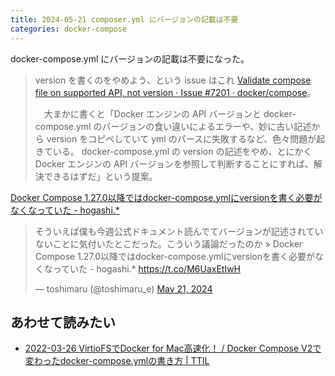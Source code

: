 ```yaml
---
title: 2024-05-21 composer.yml にバージョンの記載は不要
categories: docker-compose
---
```


docker-compose.yml にバージョンの記載は不要になった。

> version を書くのをやめよう、という issue はこれ [Validate compose file on supported API, not version · Issue #7201 · docker/compose](https://github.com/docker/compose/issues/7201)。
>
>　大まかに書くと「Docker エンジンの API バージョンと docker-compose.yml のバージョンの食い違いによるエラーや、妙に古い記述から version をコピペしていて yml のパースに失敗するなど、色々問題が起きている。 docker-compose.yml の version の記述をやめ、とにかく Docker エンジンの API バージョンを参照して判断することにすれば、解決できるはずだ」という提案。

[Docker Compose 1.27.0以降ではdocker-compose.ymlにversionを書く必要がなくなっていた - hogashi.*](https://blog.hog.as/entry/2024/05/20/212234)

<blockquote class="twitter-tweet"><p lang="ja" dir="ltr">そういえば僕も今週公式ドキュメント読んでてバージョンが記述されていないことに気付いたとこだった。こういう議論だったのか » Docker Compose 1.27.0以降ではdocker-compose.ymlにversionを書く必要がなくなっていた - hogashi.* <a href="https://t.co/M6UaxEtIwH">https://t.co/M6UaxEtIwH</a></p>&mdash; toshimaru (@toshimaru_e) <a href="https://twitter.com/toshimaru_e/status/1792786886374900166?ref_src=twsrc%5Etfw">May 21, 2024</a></blockquote> <script async src="https://platform.twitter.com/widgets.js" charset="utf-8"></script>

## あわせて読みたい

- [2022-03-26 VirtioFSでDocker for Mac高速化！ / Docker Compose V2で変わったdocker-compose.ymlの書き方 \| TTIL](/2022-03-26)
